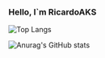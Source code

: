 ### Hello, I`m RicardoAKS

![Top Langs](https://github-readme-stats.vercel.app/api/top-langs/?username=ricardoAKS)

![Anurag's GitHub stats](https://github-readme-stats.vercel.app/api?username=ricardoAKS&show_icons=true&theme=transparent)

<!--
**RicardoAKS/RicardoAKS** is a ✨ _special_ ✨ repository because its `README.md` (this file) appears on your GitHub profile.

Here are some ideas to get you started:

- 🔭 I’m currently working on ...
- 🌱 I’m currently learning ...
- 👯 I’m looking to collaborate on ...
- 🤔 I’m looking for help with ...
- 💬 Ask me about ...
- 📫 How to reach me: ...
- 😄 Pronouns: ...
- ⚡ Fun fact: ...
-->
